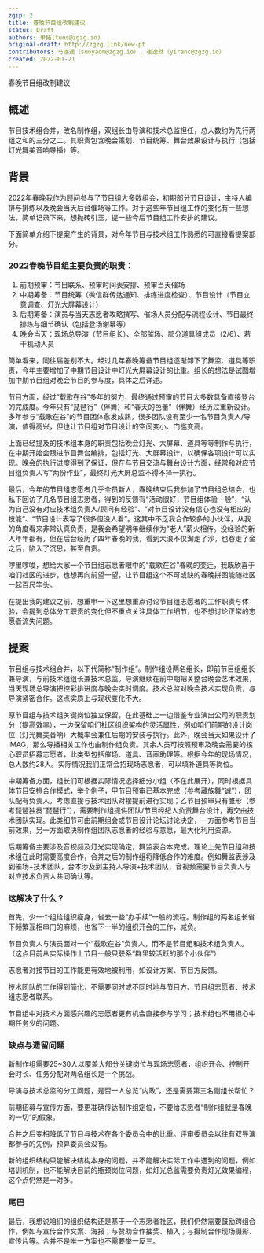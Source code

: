 ```yaml
---
zgip: 2
title: 春晚节目组改制建议
status: Draft
authors: 单拓(tuos@zgzg.io)
original-draft: http://zgzg.link/new-pt
contributors: 马遂遥（suoyaom@zgzg.io）, 崔逸然（yiranc@zgzg.io）
created: 2022-01-21
---
```


春晚节目组改制建议


## 概述
节目技术组合并，改名制作组，双组长由导演和技术总监担任，总人数约为先行两组之和的三分之二。其职责包含晚会策划、节目统筹、舞台效果设计与执行（包括灯光舞美音响导播）等。

## 背景
2022年春晚我作为顾问参与了节目组大多数组会，初期部分节目设计，主持人编排与排练以及晚会当天后台催场等工作。对于这些年节目组工作的变化有一些想法，简单记录下来，想抛砖引玉，提一些今后节目组工作安排的建议。

下面简单介绍下提案产生的背景，对今年节目与技术组工作熟悉的可直接看提案部分。

### 2022春晚节目组主要负责的职责：
1. 前期预审：节目联系、预审时间表安排、预审当天催场
2. 中期筹备：节目统筹（微信群传达通知、排练进度检查）、节目设计（节目立意调查、灯光大屏幕设计）
3. 后期筹备：演员与当天志愿者攻略撰写、催场人员分配与流程设计、节目最终排练与细节确认（包括登场谢幕等）
4. 晚会当天：现场总导演（节目组长）、全部催场、部分道具组成员（2/6）、若干机动人员

简单看来，同往届差别不大。经过几年春晚筹备节目组逐渐卸下了舞监、道具等职责，今年主要增加了中期节目设计中灯光大屏幕设计的比重。组长的想法是试图增加中期节目组对晚会节目的参与度，具体之后详述。

节目方面，经过“载歌在谷”多年的努力，最终通过预审的节目大多数具备直接登台的完成度。今年只有“琵琶行”（伴舞）和“春天的芭蕾”（伴舞）经历过重新设计。多年参与“载歌在谷”的节目团体愈发成熟，很多团队设有至少一名节目负责人/导演，值得高兴，但也让节目组对节目设计的空间变小、门槛变高。

上面已经提及的技术组本身的职责包括晚会灯光、大屏幕、道具等等制作与执行，在中期开始会跟进节目舞台编排，包括灯光、大屏幕设计，以确保各项设计可以实现。晚会的执行进度得到了保证，但在与节目交流与舞台设计方面，经常和对应节目组负责人写“两份作业”，最终灯光大屏总监不得不择一执行。

最后，今年的节目组志愿者几乎全员新人，春晚结束后我参加了节目组总结会，也私下回访了几名节目组志愿者，得到的反馈有“活动很好，节目组体验一般”，“认为自己没有对应技术组负责人/顾问有经验”、“对节目设计没有信心也没有相应的技能”、“节目设计表写了很多但没人看”。这其中不乏我合作较多的小伙伴，从我的角度看来非常认真负责，是我会希望明年继续作为“老人”薪火相传。没经验的新人年年都有，但在后台经历了四年春晚的我，看到大浪不仅淘走了沙，也卷走了金之后，陷入了沉思，甚至自责。

啰里啰唆，想给大家一个节目组志愿者眼中的“载歌在谷”春晚的变迁，我既欣喜于咱们社区的进步，也想再向前望一望，让节目组这个不可或缺的春晚拼图能随社区一起百尺竿头。

在提出我的建议之前，想重申一下这里想重点讨论节目组志愿者的工作职责与体验，会提到总体分工职责的变化但不重点关注具体工作细节，也不想讨论正常的志愿者流失问题。

## 提案

节目组与技术组合并，以下代简称“制作组”。制作组设两名组长，即前节目组组长兼导演，与前技术组组长兼技术总监。导演继续在前中期把关整台晚会艺术效果，当天现场总导演把控彩排进度与晚会实时调度。技术总监对晚会技术实现负责，与导演紧密合作。这点实质上与现状变化不大。

原节目组与技术组关键岗位独立保留，在此基础上一边借鉴专业演出公司的职责划分（提高效率），一边保留咱们社区组织架构的灵活属性，例如咱们前期的设计岗位（灯光舞美音响）大概率会兼任后期的安装与执行。此外，晚会当天如果设计了IMAG，那么导播相关工作也由制作组负责。其余人员可按照预审及晚会需要的核心职员招募志愿者，此类型包括催场、道具、音画助理等。根据今年的现场情况，总人数约28人。实际情况我们正常会招现场志愿者，可以填补道具等岗位。

中期筹备方面，组长们可根据实际情况选择细分小组（不在此展开），同时根据具体节目安排合作模式，举个例子，甲节目预审已基本完成（参考藏族舞“诚”），团队配有负责人，考虑直接与技术团队对接提前进行实现；乙节目预审只有雏形（参考琵琶独奏“琵琶行”），需要制作组提供团队/节目经纪人负责舞台设计，再交由技术团队实现。此类细节可由前期组会或节目设计论坛讨论决定，一方面参考节目当前效果，另一方面取决制作组团队志愿者的经验与意愿，最大化利用资源。

后期筹备主要涉及音视频及灯光实现确定，舞监表台本完成。理论上先节目组和技术组在此时需要高度合作，合并之后的制作组将降低合作的难度。例如舞监表涉及到催场+技术团队，台本涉及到主持人导演+技术团队，音视频需要节目负责人与对应技术负责人共同确认等。

### 这解决了什么？

首先，少一个组给组织瘦身，省去一些“办手续”一般的流程。制作组的两名组长省下频繁互相串门的麻烦，也省下一半的组织开会的工作，减负。

节目负责人与演员面对一个“载歌在谷”负责人，而不是节目组和技术组负责人。（这点目前从实际操作上节目一般只联系“群里较活跃的那个小伙伴”）

志愿者对接节目的工作能更有效地被利用，如设计方案、节目方反馈。

技术团队的工作得到简化，不需要同时或不同时地与节目方、节目组志愿者、技术组志愿者联系。

节目组中对技术方面感兴趣的志愿者更有机会直接参与学习；技术组也不用担心中期任务少的问题。

### 缺点与遗留问题

新制作组需要25~30人以覆盖大部分关键岗位与现场志愿者，组织开会、控制开会时长、任务分配对两名组长是一个挑战。

导演与技术总监的分工问题，是否一人总览“内政”，还是需要第三名副组长帮忙？

前期招募与宣传方面，要更准确传达制作组定位，不要给志愿者“制作组就是春晚的一切”的假象。

合并之后变相降低了节目与技术在各个委员会中的比重。评审委员会以往有双导演都参与的先例，预算委员会没有。

新的组织结构只能解决结构本身的问题，并不能解决实际工作中遇到的问题，例如培训机制，也不能解决目前的瓶颈岗位问题，如灯光总监需要负责灯光效果编程，这个点仍然是一对多。

### 尾巴

最后，我想说咱们的组织结构还是基于一个志愿者社区，我们仍然需要鼓励跨组合作，例如与宣传合作文案、海报；与赞助合作抽奖、植入；与摄制合作现场摄影、宣传片等。合并不是唯一方案也不需要举一反三。

